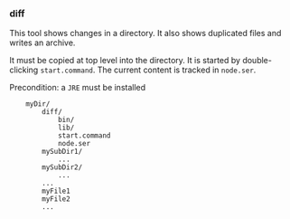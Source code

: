 ### diff

This tool shows changes in a directory.
It also shows duplicated files and writes an archive.

It must be copied at top level into the directory.
It is started by double-clicking `start.command`.
The current content is tracked in `node.ser`.

Precondition: a `JRE` must be installed

```
    myDir/
        diff/
            bin/
            lib/
            start.command
            node.ser
        mySubDir1/
            ...
        mySubDir2/
            ...
        ...   
        myFile1
        myFile2
        ... 
```
